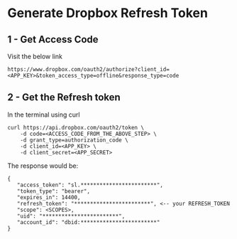 # Generate Dropbox Refresh Token

## 1 - Get Access Code
Visit the below link
```shell
https://www.dropbox.com/oauth2/authorize?client_id=<APP_KEY>&token_access_type=offline&response_type=code
```

## 2 - Get the Refresh token
In the terminal using curl
```shell
curl https://api.dropbox.com/oauth2/token \
    -d code=<ACCESS_CODE_FROM_THE_ABOVE_STEP> \
    -d grant_type=authorization_code \
    -d client_id=<APP_KEY> \
    -d client_secret=<APP_SECRET>
```

The response would be:
```shell
{
   "access_token": "sl.************************",
   "token_type": "bearer",
   "expires_in": 14400,
   "refresh_token": "************************", <-- your REFRESH_TOKEN
   "scope": <SCOPES>,
   "uid": "************************",
   "account_id": "dbid:************************"
}
```